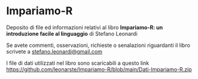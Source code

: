 # Impariamo-R
Deposito di file ed informazioni relativi al  libro **Impariamo-R: un introduzione facile al linguaggio** di Stefano Leonardi


Se avete commenti, osservazioni, richieste o senalazioni riguardanti il libro scrivete a stefano.leonardi@gmail.com

I file di dati utilizzati nel libro sono scaricabili a questo link https://github.com/leonarste/Impariamo-R/blob/main/Dati-Impariamo-R.zip
